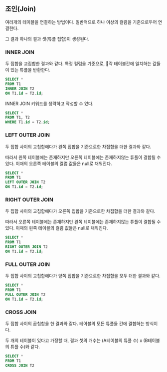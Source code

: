 ## 조인(Join)

여러개의 테이블을 연결하는 방법이다. 일반적으로 하나 이상의 컬럼을 기준으로두어 연결한다.

그 결과 하나의 결과 셋(튜플 집합)이 생성된다.

### INNER JOIN

두 집합을 교집합한 결과와 같다. 특정 컬럼을 기준으로, 각 테이블간에 일치하는 값들이 있는 튜플을 반환한다.

```sql
SELECT *
FROM T1
INNER JOIN T2
ON T1.id = T2.id;
```

INNER JOIN 키워드를 생략하고 작성할 수 있다.

```sql
SELECT *
FROM T1, T2
WHERE T1.id = T2.id;
```

### LEFT OUTER JOIN

두 집합 사이의 교칩합에다가 왼쪽 집합을 기준으로한 차집합을 더한 결과와 같다.

따라서 왼쪽 테이블에는 존재하지만 오른쪽 테이블에는 존재하지않는 튜플이 결합될 수 있다. 이때의 오른쪽 테이블의 컬럼 값들은 null로 채워진다.

```sql
SELECT *
FROM T1
LEFT OUTER JOIN T2
ON T1.id = T2.id;
```

### RIGHT OUTER JOIN

두 집합 사이의 교칩합에다가 오른쪽 집합을 기준으로한 차집합을 더한 결과와 같다.

따라서 오른쪽 테이블에는 존재하지만 왼쪽 테이블에는 존재하지않는 튜플이 결합될 수 있다. 이때의 왼쪽 테이블의 컬럼 값들은 null로 채워진다.

```sql
SELECT *
FROM T1
RIGHT OUTER JOIN T2
ON T1.id = T2.id;
```

### FULL OUTER JOIN

두 집합 사이의 교칩합에다가 양쪽 집합을 기준으로한 차집합을 모두 더한 결과와 같다.

```sql
SELECT *
FROM T1
FULL OUTER JOIN T2
ON T1.id = T2.id;
```

### CROSS JOIN

두 집합 사이의 곱칩합을 한 결과와 같다. 테이블의 모든 튜플들 간에 결합하는 방식이다.

두 개의 테이블이 있다고 가정할 때, 결과 셋의 개수는 (A테이블의 튜플 수) x (B테이블의 튜플 수)와 같다.

```sql
SELECT *
FROM T1
CROSS JOIN T2
```
